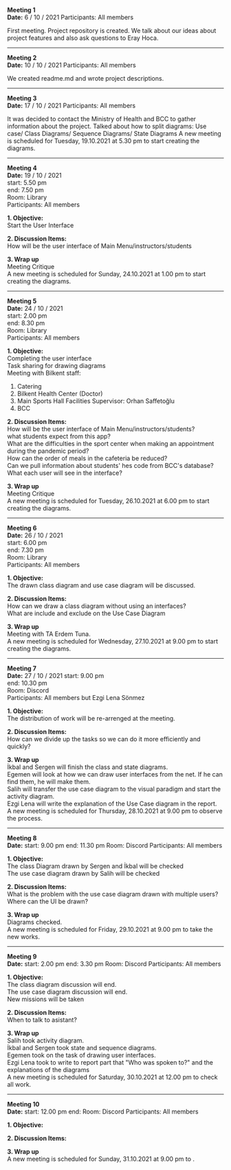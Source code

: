 
**Meeting 1** <br/>
**Date:** 6 / 10 / 2021 
Participants: All members

First meeting. Project repository is created. We talk about our ideas about project features and also ask questions to Eray Hoca.   

*******************************************************

**Meeting 2**  <br/>
**Date:** 10 / 10 / 2021
Participants: All members

We created readme.md and wrote project descriptions.

*******************************************************

**Meeting 3**  <br/>
**Date:** 17 / 10 / 2021
Participants: All members

It was decided to contact the Ministry of Health and BCC to gather information about the project.
Talked about how to split diagrams: Use case/ Class Diagrams/ Sequence Diagrams/ State Diagrams
A new meeting is scheduled for Tuesday, 19.10.2021 at 5.30 pm to start creating the diagrams.

*******************************************************

**Meeting 4** <br/>
**Date:** 19 / 10 / 2021 <br/>
start: 5.50 pm <br/>
end: 7.50 pm <br/>
Room: Library <br/>
Participants: All members

**1. Objective:** <br/>
Start the User Interface <br/>

**2. Discussion Items:** <br/>
How will be the user interface of Main Menu/instructors/students <br/>

**3. Wrap up**<br/>
Meeting Critique <br/>
A new meeting is scheduled for Sunday, 24.10.2021 at 1.00 pm to start creating the diagrams.

*******************************************************

**Meeting 5** <br/>
**Date:** 24 / 10 / 2021 <br/>
start: 2.00 pm <br/>
end: 8.30 pm <br/>
Room: Library <br/>
Participants: All members

**1. Objective:** <br/>
Completing the user interface <br/>
Task sharing for drawing diagrams <br/>
Meeting with Bilkent staff: <br/>
1) Catering <br/>
2) Bilkent Health Center (Doctor) <br/>
3) Main Sports Hall Facilities Supervisor: Orhan Saffetoğlu <br/>
4) BCC <br/>

**2. Discussion Items:** <br/>
How will be the user interface of Main Menu/instructors/students? <br/>
what students expect from this app? <br/>
What are the difficulties in the sport center when making an appointment during the pandemic period? <br/>
How can the order of meals in the cafeteria be reduced? <br/>
Can we pull information about students' hes code from BCC's database? <br/>
What each user will see in the interface?

**3. Wrap up**<br/>
Meeting Critique <br/>
A new meeting is scheduled for Tuesday, 26.10.2021 at 6.00 pm to start creating the diagrams.

*******************************************************

**Meeting 6** <br/>
**Date:** 26 / 10 / 2021 <br/>
start: 6.00 pm <br/>
end: 7.30 pm <br/>
Room: Library <br/>
Participants: All members

**1. Objective:** <br/>
The drawn class diagram and use case diagram will be discussed.

**2. Discussion Items:** <br/>
How can we draw a class diagram without using an interfaces? <br/>
What are include and exclude on the Use Case Diagram

**3. Wrap up**<br/>
Meeting with TA Erdem Tuna. <br/>
A new meeting is scheduled for Wednesday, 27.10.2021 at 9.00 pm to start creating the diagrams.

*******************************************************

**Meeting 7** <br/>
**Date:** 27 / 10 / 2021
start: 9.00 pm <br/> 
end: 10.30 pm <br/>
Room: Discord <br/>
Participants: All members but Ezgi Lena Sönmez

**1. Objective:** <br/>
The distribution of work will be re-arrenged at the meeting.

**2. Discussion Items:** <br/>
How can we divide up the tasks so we can do it more efficiently and quickly?

**3. Wrap up**<br/>
İkbal and Sergen will finish the class and state diagrams. <br/>
Egemen will look at how we can draw user interfaces from the net. If he can find them, he will make them. <br/>
Salih will transfer the use case diagram to the visual paradigm and start the activity diagram. <br/>
Ezgi Lena will write the explanation of the Use Case diagram in the report. <br/>
A new meeting is scheduled for Thursday, 28.10.2021 at 9.00 pm to observe the process.

*******************************************************

**Meeting 8** <br/>
**Date:** 
start: 9.00 pm
end: 11.30 pm
Room: Discord
Participants: All members

**1. Objective:** <br/>
The class Diagram drawn by Sergen and İkbal will be checked <br/>
The use case diagram drawn by Salih will be checked

**2. Discussion Items:** <br/>
What is the problem with the use case diagram drawn with multiple users? <br/>
Where can the UI be drawn?

**3. Wrap up**<br/>
Diagrams checked. <br/>
A new meeting is scheduled for Friday, 29.10.2021 at 9.00 pm to take the new works.

*******************************************************

**Meeting 9** <br/>
**Date:** 
start: 2.00 pm
end: 3.30 pm
Room: Discord
Participants: All members

**1. Objective:** <br/>
The class diagram discussion will end. <br/>
The use case diagram discussion will end. <br/>
New missions will be taken

**2. Discussion Items:** <br/>
When to talk to asistant?

**3. Wrap up**<br/>
Salih took activity diagram. <br/>
İkbal and Sergen took state and sequence diagrams. <br/>
Egemen took on the task of drawing user interfaces.  <br/>
Ezgi Lena took to write to report part that "Who was spoken to?" and the explanations of the diagrams <br/>
A new meeting is scheduled for Saturday, 30.10.2021 at 12.00 pm to check all work.

*******************************************************

**Meeting 10** <br/>
**Date:** 
start: 12.00 pm
end: 
Room: Discord
Participants: All members

**1. Objective:** <br/>

**2. Discussion Items:** <br/>

**3. Wrap up**<br/>
A new meeting is scheduled for Sunday, 31.10.2021 at 9.00 pm to .
